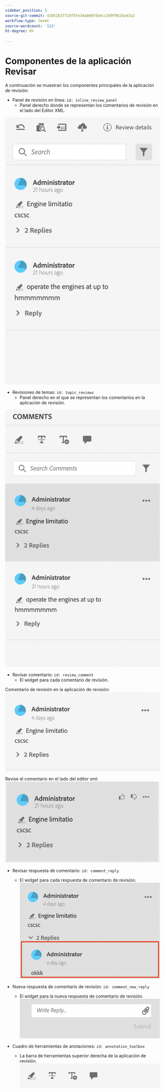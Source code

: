 ```yaml
---
sidebar_position: 5
source-git-commit: 42052b37724f97e34ab007db4cc3d9f9524ad3a2
workflow-type: tm+mt
source-wordcount: '123'
ht-degree: 0%

---
```




# Componentes de la aplicación Revisar

A continuación se muestran los componentes principales de la aplicación de revisión:

- Panel de revisión en línea: `id: inline_review_panel`
   - Panel derecho donde se representan los comentarios de revisión en el lado del Editor XML.

![Captura de pantalla del panel de revisión en línea](./imgs/inline_review.png)

- Revisiones de temas: `id: topic_reviews`
   - Panel derecho en el que se representan los comentarios en la aplicación de revisión.

![Captura de pantalla del panel Revisar temas](./imgs/topic_reviews.png)

- Revisar comentario: `id: review_comment`
   - El widget para cada comentario de revisión.

Comentario de revisión en la aplicación de revisión:
![Revisar captura de pantalla del comentario](./imgs/review_comment.png)

Revise el comentario en el lado del editor xml:
![Revisar captura de pantalla del comentario](./imgs/review_comment_xmleditor.png)

- Revisar respuesta de comentario: `id: comment_reply`
   - El widget para cada respuesta de comentario de revisión.
     ![Captura de pantalla de respuesta de comentario](./imgs/reply.png)

- Nueva respuesta de comentario de revisión: `id: comment_new_reply`
   - El widget para la nueva respuesta de comentario de revisión.
     ![Nueva captura de pantalla de respuesta de comentario de crítica](./imgs/new_reply.png)

- Cuadro de herramientas de anotaciones: `id: annotation_toolbox`
   - La barra de herramientas superior derecha de la aplicación de revisión.
     ![Captura de pantalla del cuadro de anotaciones](./imgs/annotation_toolbox.png)
